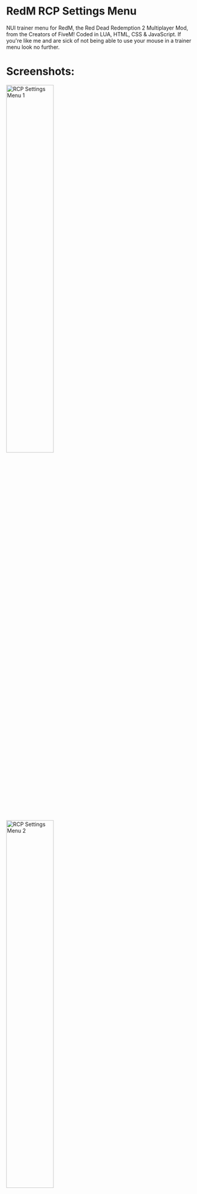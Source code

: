 # RedM RCP Settings Menu
NUI trainer menu for RedM, the Red Dead Redemption 2 Multiplayer Mod, from the Creators of FiveM! Coded in LUA, HTML, CSS &amp; JavaScript.
If you're like me and are sick of not being able to use your mouse in a trainer menu look no further.
# Screenshots:
<img src="https://www.rcpisawesome.co.uk/dev/RedmRCPsettings/1.png" alt="RCP Settings Menu 1" width="50%">
<img src="https://www.rcpisawesome.co.uk/dev/RedmRCPsettings/2.png" alt="RCP Settings Menu 2" width="50%">
<img src="https://www.rcpisawesome.co.uk/dev/RedmRCPsettings/3.png" alt="RCP Settings Menu 3" width="50%">

# Features:
Do /rcpsettings in the RedM chat to open the menu
Click the X or press Escape to close
Toggling the Blue Switch in the top right changes whether only 1 button gets highlighted when clicked or any of them
Clicking the menu title resets the buttons back to their red colour

# Issues/Bugs &amp; New Features:
If you find a bug, issue or error or if you want to request a new feature, [create an issue!](https://github.com/RCPisAwesome/RedmRCPsettings/issues)
Current Issue: Kill Entity or Revive Entity don't work sometimes, seems to be a RDR2/RedM issue
